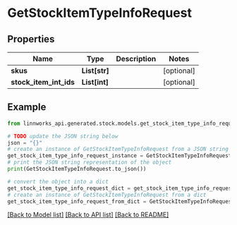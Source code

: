 # GetStockItemTypeInfoRequest


## Properties

Name | Type | Description | Notes
------------ | ------------- | ------------- | -------------
**skus** | **List[str]** |  | [optional] 
**stock_item_int_ids** | **List[int]** |  | [optional] 

## Example

```python
from linnworks_api.generated.stock.models.get_stock_item_type_info_request import GetStockItemTypeInfoRequest

# TODO update the JSON string below
json = "{}"
# create an instance of GetStockItemTypeInfoRequest from a JSON string
get_stock_item_type_info_request_instance = GetStockItemTypeInfoRequest.from_json(json)
# print the JSON string representation of the object
print(GetStockItemTypeInfoRequest.to_json())

# convert the object into a dict
get_stock_item_type_info_request_dict = get_stock_item_type_info_request_instance.to_dict()
# create an instance of GetStockItemTypeInfoRequest from a dict
get_stock_item_type_info_request_from_dict = GetStockItemTypeInfoRequest.from_dict(get_stock_item_type_info_request_dict)
```
[[Back to Model list]](../README.md#documentation-for-models) [[Back to API list]](../README.md#documentation-for-api-endpoints) [[Back to README]](../README.md)


